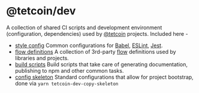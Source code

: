 # @tetcoin/dev

A collection of shared CI scripts and development environment (configuration, dependencies) used by [@tetcoin](https://js.tetcoin.org) projects. Included here -

- [style config](config/) Common configurations for [Babel](https://babeljs.io/), [ESLint](https://eslint.org/), [Jest](https://facebook.github.io/jest/).
- [flow definitions](flow-typed/) A collection of 3rd-party [flow](https://flow.org/) definitions used by libraries and projects.
- [build scripts](scripts/) Build scripts that take care of generating documentation, publishing to npm and other common tasks.
- [config skeleton](skeleton/) Standard configurations that allow for project bootstrap, done via `yarn tetcoin-dev-copy-skeleton`
